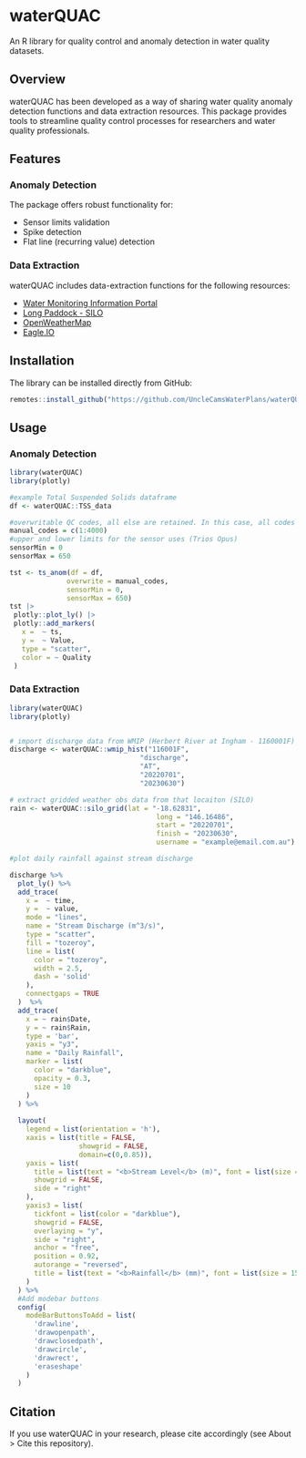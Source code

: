 # waterQUAC
An R library for quality control and anomaly detection in water quality datasets.
## Overview
waterQUAC has been developed as a way of sharing water quality anomaly detection functions and data extraction resources. This package provides tools to streamline quality control processes for researchers and water quality professionals.
## Features
### Anomaly Detection
The package offers robust functionality for:
- Sensor limits validation
- Spike detection
- Flat line (recurring value) detection

### Data Extraction
waterQUAC includes data-extraction functions for the following resources:
- [Water Monitoring Information Portal](https://water-monitoring.information.qld.gov.au/)
- [Long Paddock - SILO](https://www.longpaddock.qld.gov.au/)
- [OpenWeatherMap](https://openweathermap.org/api)
- [Eagle.IO](https://www.bentley.com/software/eagle-io/)
  
## Installation
The library can be installed directly from GitHub:
```r
remotes::install_github("https://github.com/UncleCamsWaterPlans/waterQUAC")
```

## Usage
### Anomaly Detection
```r
library(waterQUAC)
library(plotly)

#example Total Suspended Solids dataframe
df <- waterQUAC::TSS_data

#overwritable QC codes, all else are retained. In this case, all codes will be overwritten
manual_codes = c(1:4000)
#upper and lower limits for the sensor uses (Trios Opus)
sensorMin = 0
sensorMax = 650

tst <- ts_anom(df = df,
              overwrite = manual_codes,
              sensorMin = 0,
              sensorMax = 650)
tst |>
 plotly::plot_ly() |>
 plotly::add_markers(
   x =  ~ ts,
   y =  ~ Value,
   type = "scatter",
   color = ~ Quality
 )
```
### Data Extraction
```r
library(waterQUAC)
library(plotly)


# import discharge data from WMIP (Herbert River at Ingham - 1160001F)
discharge <- waterQUAC::wmip_hist("116001F", 
                                "discharge",
                                "AT",
                                "20220701",
                                "20230630")

# extract gridded weather obs data from that locaiton (SILO)
rain <- waterQUAC::silo_grid(lat = "-18.62831", 
                                    long = "146.16486",
                                    start = "20220701",
                                    finish = "20230630",
                                    username = "example@email.com.au")

#plot daily rainfall against stream discharge

discharge %>%
  plot_ly() %>%
  add_trace(
    x =  ~ time,
    y =  ~ value,
    mode = "lines",
    name = "Stream Discharge (m^3/s)",
    type = "scatter",
    fill = "tozeroy",
    line = list(
      color = "tozeroy",
      width = 2.5,
      dash = 'solid'
    ),
    connectgaps = TRUE
  )  %>%
  add_trace(
    x = ~ rain$Date,
    y = ~ rain$Rain,
    type = 'bar',
    yaxis = "y3",
    name = "Daily Rainfall",
    marker = list(
      color = "darkblue",
      opacity = 0.3,
      size = 10
    )
  ) %>%
  
  layout(
    legend = list(orientation = 'h'),
    xaxis = list(title = FALSE, 
                 showgrid = FALSE,
                 domain=c(0,0.85)),
    yaxis = list(
      title = list(text = "<b>Stream Level</b> (m)", font = list(size = 15)),
      showgrid = FALSE,
      side = "right"
    ),
    yaxis3 = list(
      tickfont = list(color = "darkblue"),
      showgrid = FALSE,
      overlaying = "y",
      side = "right",
      anchor = "free",
      position = 0.92,
      autorange = "reversed",
      title = list(text = "<b>Rainfall</b> (mm)", font = list(size = 15))
    )
  ) %>%
  #Add modebar buttons
  config(
    modeBarButtonsToAdd = list(
      'drawline',
      'drawopenpath',
      'drawclosedpath',
      'drawcircle',
      'drawrect',
      'eraseshape'
    )
  )
```
## Citation
If you use waterQUAC in your research, please cite accordingly (see About > Cite this repository). 
